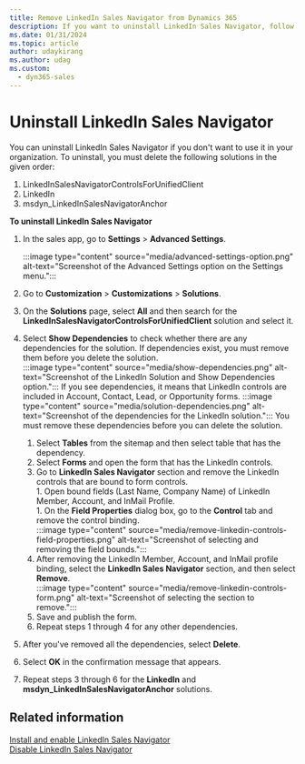 ```yaml
---
title: Remove LinkedIn Sales Navigator from Dynamics 365
description: If you want to uninstall LinkedIn Sales Navigator, follow these steps to delete the appropriate solutions in the correct order.
ms.date: 01/31/2024
ms.topic: article
author: udaykirang
ms.author: udag
ms.custom: 
  - dyn365-sales
---
```


# Uninstall LinkedIn Sales Navigator

You can uninstall LinkedIn Sales Navigator if you don't want to use it in your organization. To uninstall, you must delete the following solutions in the given order:

1. LinkedInSalesNavigatorControlsForUnifiedClient
2. LinkedIn
3. msdyn_LinkedInSalesNavigatorAnchor

**To uninstall LinkedIn Sales Navigator**

1. In the sales app, go to **Settings** > **Advanced Settings**.  

    :::image type="content" source="media/advanced-settings-option.png" alt-text="Screenshot of the Advanced Settings option on the Settings menu.":::

1. Go to **Customization** > **Customizations** > **Solutions**.  
1. On the **Solutions** page, select **All** and then search for the **LinkedInSalesNavigatorControlsForUnifiedClient** solution and select it.  
1. Select **Show Dependencies** to check whether there are any dependencies for the solution. If dependencies exist, you must remove them before you delete the solution.  
   :::image type="content" source="media/show-dependencies.png" alt-text="Screenshot of the LinkedIn Solution and Show Dependencies option.":::
  If you see dependencies, it means that LinkedIn controls are included in Account, Contact, Lead, or Opportunity forms. 
  :::image type="content" source="media/solution-dependencies.png" alt-text="Screenshot of the dependencies for the LinkedIn solution.":::
  You must remove these dependencies before you can delete the solution.
     1. Select **Tables** from the sitemap and then select table that has the dependency.
     1. Select **Forms** and open the form that has the LinkedIn controls.
     1. Go to **LinkedIn Sales Navigator** section and remove the LinkedIn controls that are bound to form controls.  
       1. Open bound fields (Last Name, Company Name) of LinkedIn Member, Account, and InMail Profile.  
       1. On the **Field Properties** dialog box, go to the **Control** tab and remove the control binding.  
         :::image type="content" source="media/remove-linkedin-controls-field-properties.png" alt-text="Screenshot of selecting and removing the field bounds.":::  
     1. After removing the LinkedIn Member, Account, and InMail profile binding, select the **LinkedIn Sales Navigator** section, and then select **Remove**.  
         :::image type="content" source="media/remove-linkedin-controls-form.png" alt-text="Screenshot of selecting the section to remove.":::  
     1. Save and publish the form.  
     1. Repeat steps 1 through 4 for any other dependencies.
1. After you've removed all the dependencies, select **Delete**.
1. Select **OK** in the confirmation message that appears.
1. Repeat steps 3 through 6 for the **LinkedIn** and **msdyn_LinkedInSalesNavigatorAnchor** solutions.

## Related information

[Install and enable LinkedIn Sales Navigator](install-sales-navigator.md)  
[Disable LinkedIn Sales Navigator](disable-sales-navigator.md)
